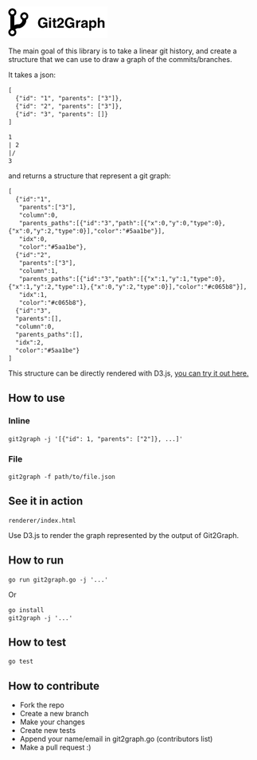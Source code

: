 ![Logo](logo.png)

The main goal of this library is to take a linear git history, and create a structure that we can use to draw a graph of the commits/branches.

It takes a json:

```
[
  {"id": "1", "parents": ["3"]},
  {"id": "2", "parents": ["3"]},
  {"id": "3", "parents": []}
]
```

```
1
| 2
|/
3
```

and returns a structure that represent a git graph:

```
[
  {"id":"1",
   "parents":["3"],
   "column":0,
   "parents_paths":[{"id":"3","path":[{"x":0,"y":0,"type":0},{"x":0,"y":2,"type":0}],"color":"#5aa1be"}],
   "idx":0,
   "color":"#5aa1be"},
  {"id":"2",
   "parents":["3"],
   "column":1,
   "parents_paths":[{"id":"3","path":[{"x":1,"y":1,"type":0},{"x":1,"y":2,"type":1},{"x":0,"y":2,"type":0}],"color":"#c065b8"}],
   "idx":1,
   "color":"#c065b8"},
  {"id":"3",
  "parents":[],
  "column":0,
  "parents_paths":[],
  "idx":2,
  "color":"#5aa1be"}
]
```

This structure can be directly rendered with D3.js, [you can try it out here.](http://alaingilbert.github.io/git2graph/)

## How to use

### Inline

`git2graph -j '[{"id": 1, "parents": ["2"]}, ...]'`

### File

`git2graph -f path/to/file.json`

## See it in action

```
renderer/index.html
```

Use D3.js to render the graph represented by the output of Git2Graph.

## How to run

```
go run git2graph.go -j '...'
```

Or

```
go install
git2graph -j '...'
```

## How to test
```
go test
```

## How to contribute

- Fork the repo
- Create a new branch
- Make your changes
- Create new tests
- Append your name/email in git2graph.go (contributors list)
- Make a pull request :)
